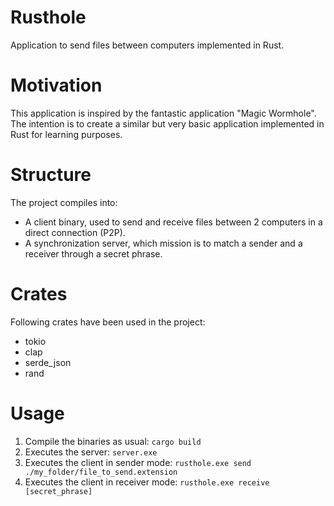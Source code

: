 # Rusthole
Application to send files between computers implemented in Rust.

# Motivation
This application is inspired by the fantastic application "Magic Wormhole".
The intention is to create a similar but very basic application implemented in Rust for learning purposes.

# Structure
The project compiles into: 
- A client binary, used to send and receive files between 2 computers in a direct connection (P2P).
- A synchronization server, which mission is to match a sender and a receiver through a secret phrase.

# Crates
Following crates have been used in the project:
- tokio
- clap
- serde_json
- rand

# Usage
1) Compile the binaries as usual: `cargo build`
2) Executes the server: `server.exe`
3) Executes the client in sender mode: `rusthole.exe send ./my_folder/file_to_send.extension`
4) Executes the client in receiver mode: `rusthole.exe receive [secret_phrase]`
